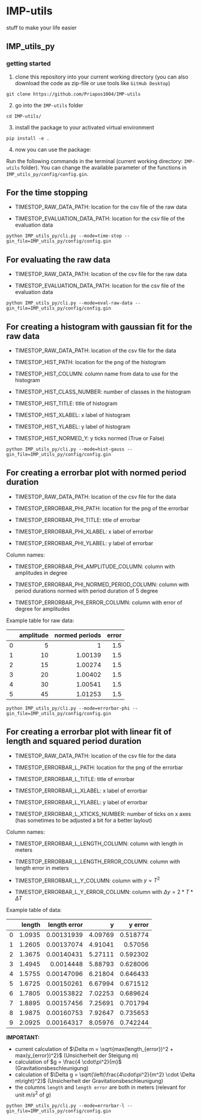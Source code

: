 # IMP-utils
stuff to make your life easier


## IMP_utils_py

### getting started

1. clone this repository into your current working directory (you can also download the code as zip-file or use tools like `GitHub Desktop`)

```
git clone https://github.com/Priapos1004/IMP-utils
```

2. go into the `IMP-utils` folder

```
cd IMP-utils/
```

3. install the package to your activated virtual environment

```
pip install -e .
```

4. now you can use the package:

Run the following commands in the terminal (current working directory: `IMP-utils` folder). You can change the available parameter of the functions in `IMP_utils_py/config/config.gin`.

## For the time stopping

- TIMESTOP_RAW_DATA_PATH: location for the csv file of the raw data

- TIMESTOP_EVALUATION_DATA_PATH: location for the csv file of the evaluation data

```
python IMP_utils_py/cli.py --mode=time-stop --gin_file=IMP_utils_py/config/config.gin
```

## For evaluating the raw data

- TIMESTOP_RAW_DATA_PATH: location of the csv file for the raw data

- TIMESTOP_EVALUATION_DATA_PATH: location for the csv file of the evaluation data

```
python IMP_utils_py/cli.py --mode=eval-raw-data --gin_file=IMP_utils_py/config/config.gin
```

## For creating a histogram with gaussian fit for the raw data

- TIMESTOP_RAW_DATA_PATH: location of the csv file for the data

- TIMESTOP_HIST_PATH: location for the png of the histogram

- TIMESTOP_HIST_COLUMN: column name from data to use for the histogram

- TIMESTOP_HIST_CLASS_NUMBER: number of classes in the histogram

- TIMESTOP_HIST_TITLE: title of histogram

- TIMESTOP_HIST_XLABEL: x label of histogram

- TIMESTOP_HIST_YLABEL: y label of histogram

- TIMESTOP_HIST_NORMED_Y: y ticks normed (True or False)

```
python IMP_utils_py/cli.py --mode=hist-gauss --gin_file=IMP_utils_py/config/config.gin
```

## For creating a errorbar plot with normed period duration

- TIMESTOP_RAW_DATA_PATH: location of the csv file for the data

- TIMESTOP_ERRORBAR_PHI_PATH: location for the png of the errorbar

- TIMESTOP_ERRORBAR_PHI_TITLE: title of errorbar

- TIMESTOP_ERRORBAR_PHI_XLABEL: x label of errorbar

- TIMESTOP_ERRORBAR_PHI_YLABEL: y label of errorbar

Column names:

- TIMESTOP_ERRORBAR_PHI_AMPLITUDE_COLUMN: column with amplitudes in degree

- TIMESTOP_ERRORBAR_PHI_NORMED_PERIOD_COLUMN: column with period durations normed with period duration of 5 degree

- TIMESTOP_ERRORBAR_PHI_ERROR_COLUMN: column with error of degree for amplitudes

Example table for raw data:

|    |   amplitude |   normed periods |   error |
|---:|------------:|-----------------:|--------:|
|  0 |           5 |          1       |     1.5 |
|  1 |          10 |          1.00139 |     1.5 |
|  2 |          15 |          1.00274 |     1.5 |
|  3 |          20 |          1.00402 |     1.5 |
|  4 |          30 |          1.00541 |     1.5 |
|  5 |          45 |          1.01253 |     1.5 |

```
python IMP_utils_py/cli.py --mode=errorbar-phi --gin_file=IMP_utils_py/config/config.gin
```

## For creating a errorbar plot with linear fit of length and squared period duration

- TIMESTOP_RAW_DATA_PATH: location of the csv file for the data

- TIMESTOP_ERRORBAR_L_PATH: location for the png of the errorbar

- TIMESTOP_ERRORBAR_L_TITLE: title of errorbar

- TIMESTOP_ERRORBAR_L_XLABEL: x label of errorbar

- TIMESTOP_ERRORBAR_L_YLABEL: y label of errorbar

- TIMESTOP_ERRORBAR_L_XTICKS_NUMBER: number of ticks on x axes (has sometimes to be adjusted a bit for a better laylout)

Column names:

- TIMESTOP_ERRORBAR_L_LENGTH_COLUMN: column with length in meters

- TIMESTOP_ERRORBAR_L_LENGTH_ERROR_COLUMN: column with length error in meters

- TIMESTOP_ERRORBAR_L_Y_COLUMN: column with $y = T^2$

- TIMESTOP_ERRORBAR_L_Y_ERROR_COLUMN: column with $\Delta y = 2 * T * \Delta T$

Example table of data:

|    |   length |   length error |       y |   y error |
|---:|---------:|---------------:|--------:|----------:|
|  0 |   1.0935 |     0.00131939 | 4.09769 |  0.518774 |
|  1 |   1.2605 |     0.00137074 | 4.91041 |  0.57056  |
|  2 |   1.3675 |     0.00140431 | 5.27111 |  0.592302 |
|  3 |   1.4945 |     0.0014448  | 5.88793 |  0.628006 |
|  4 |   1.5755 |     0.00147096 | 6.21804 |  0.646433 |
|  5 |   1.6725 |     0.00150261 | 6.67994 |  0.671512 |
|  6 |   1.7805 |     0.00153822 | 7.02253 |  0.689624 |
|  7 |   1.8895 |     0.00157456 | 7.25691 |  0.701794 |
|  8 |   1.9875 |     0.00160753 | 7.92647 |  0.735653 |
|  9 |   2.0925 |     0.00164317 | 8.05976 |  0.742244 |

**IMPORTANT:**
- current calculation of $\Delta m = \sqrt{max(length_{error})^2 + max(y_{error})^2}$ (Unsicherheit der Steigung $m$)
- calculation of $g = \frac{4 \cdot\pi^2}{m}$ (Gravitationsbeschleunigung)
- calculation of $\Delta g = \sqrt{\left(\frac{4\cdot\pi^2}{m^2} \cdot \Delta m\right)^2}$ (Unsicherheit der Gravitationsbeschleunigung)
- the columns `length` and `length error` are both in meters (relevant for unit $m/s^2$ of $g$)

```
python IMP_utils_py/cli.py --mode=errorbar-l --gin_file=IMP_utils_py/config/config.gin
```
